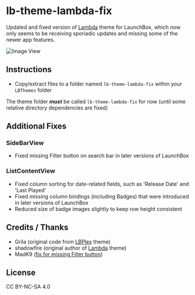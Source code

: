 # lb-theme-lambda-fix

Updated and fixed version of [Lambda](https://forums.launchbox-app.com/files/file/2417-lambda-beta/) theme for LaunchBox, which now only seems to be receiving sporiadic updates and missing some of the newer app features.

![Image View](https://forums.launchbox-app.com/uploads/monthly_2020_05/03-Greenshot-2020-04-29_15-27-47.png.beded1676c9c0f2a24449a2ef6fb1d96.png)

## Instructions
- Copy/extract files to a folder named `lb-theme-lambda-fix` within your `LBThemes` folder

The theme folder ***must*** be called `lb-theme-lambda-fix` for now (until some relative directory dependencies are fixed)

## Additional Fixes

### SideBarView
- Fixed missing Filter button on search bar in later versions of LaunchBox

### ListContentView
- Fixed column sorting for date-related fields, such as 'Release Date' and 'Last Played'
- Fixed missing column bindings (including Badges) that were introduced in later versions of LaunchBox
- Reduced size of badge images slightly to keep row height consistent

## Credits / Thanks
- Grila (original code from [LBPlex](https://forums.launchbox-app.com/files/file/1407-lbplex/) theme)
- shadowfire (original author of [Lambda](https://forums.launchbox-app.com/files/file/2417-lambda-beta/) theme)
- MadK9 ([fix for missing Filter button](https://forums.launchbox-app.com/files/file/2417-lambda-beta/page/3/?tab=comments#comment-9789))

## License
CC BY-NC-SA 4.0
